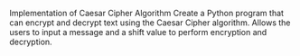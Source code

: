Implementation of Caesar Cipher Algorithm Create a Python program that can encrypt and decrypt text using the Caesar Cipher algorithm. Allows the users to input a message and a shift value to perform encryption and decryption.
